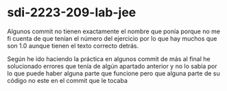 # sdi-2223-209-lab-jee
Algunos commit no tienen exactamente el nombre que ponía porque no me fi cuenta de que tenían el número del ejercicio por lo que hay muchos que son 1.0 aunque tienen el texto correcto detrás.

Según he ido haciendo la práctica en algunos commit de más al final he solucionado errores que tenía de algún apartado anterior y no lo sabía por lo que puede haber alguna parte que funcione pero que alguna parte de su código no este en el commit que le tocaba
